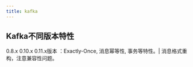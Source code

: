 ```yaml
---
title: kafka
---
```


## Kafka不同版本特性
0.8.x
0.10.x
0.11.x版本 ：Exactly-Once, 消息幂等性, 事务等特性。| 消息格式重构，注意兼容性问题。
##
##
